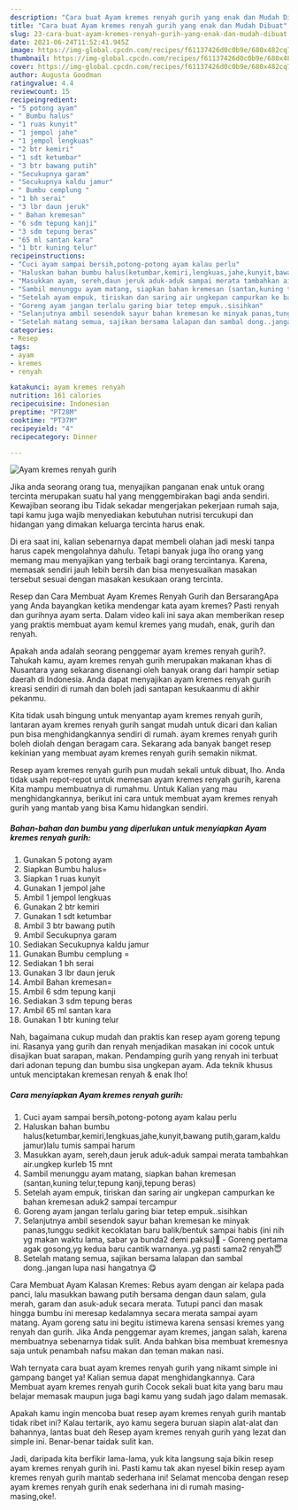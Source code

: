 ```yaml
---
description: "Cara buat Ayam kremes renyah gurih yang enak dan Mudah Dibuat"
title: "Cara buat Ayam kremes renyah gurih yang enak dan Mudah Dibuat"
slug: 23-cara-buat-ayam-kremes-renyah-gurih-yang-enak-dan-mudah-dibuat
date: 2021-06-24T11:52:41.945Z
image: https://img-global.cpcdn.com/recipes/f61137426d0c0b9e/680x482cq70/ayam-kremes-renyah-gurih-foto-resep-utama.jpg
thumbnail: https://img-global.cpcdn.com/recipes/f61137426d0c0b9e/680x482cq70/ayam-kremes-renyah-gurih-foto-resep-utama.jpg
cover: https://img-global.cpcdn.com/recipes/f61137426d0c0b9e/680x482cq70/ayam-kremes-renyah-gurih-foto-resep-utama.jpg
author: Augusta Goodman
ratingvalue: 4.4
reviewcount: 15
recipeingredient:
- "5 potong ayam"
- " Bumbu halus"
- "1 ruas kunyit"
- "1 jempol jahe"
- "1 jempol lengkuas"
- "2 btr kemiri"
- "1 sdt ketumbar"
- "3 btr bawang putih"
- "Secukupnya garam"
- "Secukupnya kaldu jamur"
- " Bumbu cemplung "
- "1 bh serai"
- "3 lbr daun jeruk"
- " Bahan kremesan"
- "6 sdm tepung kanji"
- "3 sdm tepung beras"
- "65 ml santan kara"
- "1 btr kuning telur"
recipeinstructions:
- "Cuci ayam sampai bersih,potong-potong ayam kalau perlu"
- "Haluskan bahan bumbu halus(ketumbar,kemiri,lengkuas,jahe,kunyit,bawang putih,garam,kaldu jamur)lalu tumis sampai harum"
- "Masukkan ayam, sereh,daun jeruk aduk-aduk sampai merata tambahkan air.ungkep kurleb 15 mnt"
- "Sambil menunggu ayam matang, siapkan bahan kremesan (santan,kuning telur,tepung kanji,tepung beras)"
- "Setelah ayam empuk, tiriskan dan saring air ungkepan campurkan ke bahan kremesan aduk2 sampai tercampur"
- "Goreng ayam jangan terlalu garing biar tetep empuk..sisihkan"
- "Selanjutnya ambil sesendok sayur bahan kremesan ke minyak panas,tunggu sedikit kecoklatan baru balik/bentuk sampai habis (ini nih yg makan waktu lama, sabar ya bunda2 demi paksu)😬 Goreng pertama agak gosong,yg kedua baru cantik warnanya..yg pasti sama2 renyah😇"
- "Setelah matang semua, sajikan bersama lalapan dan sambal dong..jangan lupa nasi hangatnya 😋"
categories:
- Resep
tags:
- ayam
- kremes
- renyah

katakunci: ayam kremes renyah 
nutrition: 161 calories
recipecuisine: Indonesian
preptime: "PT28M"
cooktime: "PT37M"
recipeyield: "4"
recipecategory: Dinner

---
```



![Ayam kremes renyah gurih](https://img-global.cpcdn.com/recipes/f61137426d0c0b9e/680x482cq70/ayam-kremes-renyah-gurih-foto-resep-utama.jpg)

Jika anda seorang orang tua, menyajikan panganan enak untuk orang tercinta merupakan suatu hal yang menggembirakan bagi anda sendiri. Kewajiban seorang ibu Tidak sekadar mengerjakan pekerjaan rumah saja, tapi kamu juga wajib menyediakan kebutuhan nutrisi tercukupi dan hidangan yang dimakan keluarga tercinta harus enak.

Di era  saat ini, kalian sebenarnya dapat membeli olahan jadi meski tanpa harus capek mengolahnya dahulu. Tetapi banyak juga lho orang yang memang mau menyajikan yang terbaik bagi orang tercintanya. Karena, memasak sendiri jauh lebih bersih dan bisa menyesuaikan masakan tersebut sesuai dengan masakan kesukaan orang tercinta. 

Resep dan Cara Membuat Ayam Kremes Renyah Gurih dan BersarangApa yang Anda bayangkan ketika mendengar kata ayam kremes? Pasti renyah dan gurihnya ayam serta. Dalam video kali ini saya akan memberikan resep yang praktis membuat ayam kemul kremes yang mudah, enak, gurih dan renyah.

Apakah anda adalah seorang penggemar ayam kremes renyah gurih?. Tahukah kamu, ayam kremes renyah gurih merupakan makanan khas di Nusantara yang sekarang disenangi oleh banyak orang dari hampir setiap daerah di Indonesia. Anda dapat menyajikan ayam kremes renyah gurih kreasi sendiri di rumah dan boleh jadi santapan kesukaanmu di akhir pekanmu.

Kita tidak usah bingung untuk menyantap ayam kremes renyah gurih, lantaran ayam kremes renyah gurih sangat mudah untuk dicari dan kalian pun bisa menghidangkannya sendiri di rumah. ayam kremes renyah gurih boleh diolah dengan beragam cara. Sekarang ada banyak banget resep kekinian yang membuat ayam kremes renyah gurih semakin nikmat.

Resep ayam kremes renyah gurih pun mudah sekali untuk dibuat, lho. Anda tidak usah repot-repot untuk memesan ayam kremes renyah gurih, karena Kita mampu membuatnya di rumahmu. Untuk Kalian yang mau menghidangkannya, berikut ini cara untuk membuat ayam kremes renyah gurih yang mantab yang bisa Kamu hidangkan sendiri.

<!--inarticleads1-->

##### Bahan-bahan dan bumbu yang diperlukan untuk menyiapkan Ayam kremes renyah gurih:

1. Gunakan 5 potong ayam
1. Siapkan  Bumbu halus=
1. Siapkan 1 ruas kunyit
1. Gunakan 1 jempol jahe
1. Ambil 1 jempol lengkuas
1. Gunakan 2 btr kemiri
1. Gunakan 1 sdt ketumbar
1. Ambil 3 btr bawang putih
1. Ambil Secukupnya garam
1. Sediakan Secukupnya kaldu jamur
1. Gunakan  Bumbu cemplung =
1. Sediakan 1 bh serai
1. Gunakan 3 lbr daun jeruk
1. Ambil  Bahan kremesan=
1. Ambil 6 sdm tepung kanji
1. Sediakan 3 sdm tepung beras
1. Ambil 65 ml santan kara
1. Gunakan 1 btr kuning telur


Nah, bagaimana cukup mudah dan praktis kan resep ayam goreng tepung ini. Rasanya yang gurih dan renyah menjadikan masakan ini cocok untuk disajikan buat sarapan, makan. Pendamping gurih yang renyah ini terbuat dari adonan tepung dan bumbu sisa ungkepan ayam. Ada teknik khusus untuk menciptakan kremesan renyah &amp; enak lho! 

<!--inarticleads2-->

##### Cara menyiapkan Ayam kremes renyah gurih:

1. Cuci ayam sampai bersih,potong-potong ayam kalau perlu
1. Haluskan bahan bumbu halus(ketumbar,kemiri,lengkuas,jahe,kunyit,bawang putih,garam,kaldu jamur)lalu tumis sampai harum
1. Masukkan ayam, sereh,daun jeruk aduk-aduk sampai merata tambahkan air.ungkep kurleb 15 mnt
1. Sambil menunggu ayam matang, siapkan bahan kremesan (santan,kuning telur,tepung kanji,tepung beras)
1. Setelah ayam empuk, tiriskan dan saring air ungkepan campurkan ke bahan kremesan aduk2 sampai tercampur
1. Goreng ayam jangan terlalu garing biar tetep empuk..sisihkan
1. Selanjutnya ambil sesendok sayur bahan kremesan ke minyak panas,tunggu sedikit kecoklatan baru balik/bentuk sampai habis (ini nih yg makan waktu lama, sabar ya bunda2 demi paksu)😬 - Goreng pertama agak gosong,yg kedua baru cantik warnanya..yg pasti sama2 renyah😇
1. Setelah matang semua, sajikan bersama lalapan dan sambal dong..jangan lupa nasi hangatnya 😋


Cara Membuat Ayam Kalasan Kremes: Rebus ayam dengan air kelapa pada panci, lalu masukkan bawang putih bersama dengan daun salam, gula merah, garam dan asuk-aduk secara merata. Tutupi panci dan masak hingga bumbu ini meresap kedalamnya secara merata sampai ayam matang. Ayam goreng satu ini begitu istimewa karena sensasi kremes yang renyah dan gurih. Jika Anda penggemar ayam kremes, jangan salah, karena membuatnya sebenarnya tidak sulit. Anda bahkan bisa membuat kremesnya saja untuk penambah nafsu makan dan teman makan nasi. 

Wah ternyata cara buat ayam kremes renyah gurih yang nikamt simple ini gampang banget ya! Kalian semua dapat menghidangkannya. Cara Membuat ayam kremes renyah gurih Cocok sekali buat kita yang baru mau belajar memasak maupun juga bagi kamu yang sudah jago dalam memasak.

Apakah kamu ingin mencoba buat resep ayam kremes renyah gurih mantab tidak ribet ini? Kalau tertarik, ayo kamu segera buruan siapin alat-alat dan bahannya, lantas buat deh Resep ayam kremes renyah gurih yang lezat dan simple ini. Benar-benar taidak sulit kan. 

Jadi, daripada kita berfikir lama-lama, yuk kita langsung saja bikin resep ayam kremes renyah gurih ini. Pasti kamu tak akan nyesel bikin resep ayam kremes renyah gurih mantab sederhana ini! Selamat mencoba dengan resep ayam kremes renyah gurih enak sederhana ini di rumah masing-masing,oke!.

